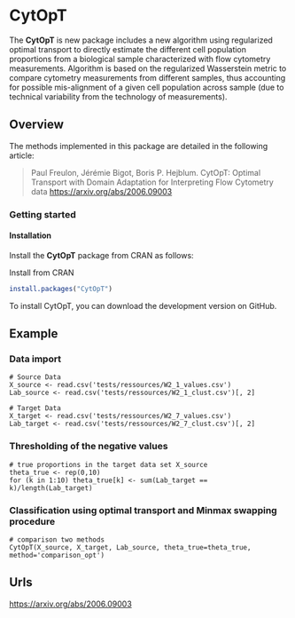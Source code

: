 
# CytOpT


The **CytOpT** is new package includes a new algorithm using regularized optimal transport to directly estimate the different cell population proportions from a biological sample characterized with flow cytometry measurements. Algorithm is based on the regularized Wasserstein metric to compare cytometry measurements from different samples, thus accounting for possible mis-alignment of a given cell population across sample (due to technical variability from the technology of measurements).

## Overview
The methods implemented in this package are detailed in the following
article:

> Paul Freulon, Jérémie Bigot, Boris P. Hejblum.
> CytOpT: Optimal Transport with Domain Adaptation for Interpreting Flow Cytometry data
> https://arxiv.org/abs/2006.09003

### Getting started

#### Installation

Install the **CytOpT** package from CRAN as follows:


Install from CRAN

```r
install.packages("CytOpT")
```

To install CytOpT, you can download the development version on GitHub.


## Example
### Data import
```
# Source Data
X_source <- read.csv('tests/ressources/W2_1_values.csv')
Lab_source <- read.csv('tests/ressources/W2_1_clust.csv')[, 2]

# Target Data
X_target <- read.csv('tests/ressources/W2_7_values.csv')
Lab_target <- read.csv('tests/ressources/W2_7_clust.csv')[, 2]

```
### Thresholding of the negative values
```
# true proportions in the target data set X_source
theta_true <- rep(0,10)
for (k in 1:10) theta_true[k] <- sum(Lab_target == k)/length(Lab_target)
```

### Classification using optimal transport and Minmax swapping procedure

```
# comparison two methods 
CytOpT(X_source, X_target, Lab_source, theta_true=theta_true, method='comparison_opt')
```

## Urls
https://arxiv.org/abs/2006.09003

